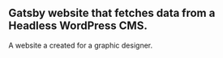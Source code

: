 ## Gatsby website that fetches data from a Headless WordPress CMS.

A website a created for a graphic designer.
